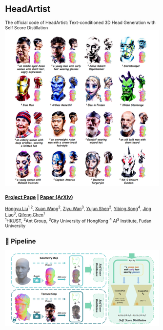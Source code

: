 # HeadArtist
The official code of HeadArtist: Text-conditioned 3D Head Generation with Self Score Distillation
<img src='doc/show.png'/>

### [Project Page](https://kumapowerliu.github.io/HeadArtist/) | [Paper (ArXiv)]()


[Hongyu Liu](http://raywzy.com/)<sup>1,2</sup>,
[Xuan Wang](https://xuanwangvc.github.io/)<sup>2</sup>,
[Ziyu Wan](http://raywzy.com/)<sup>3</sup>,
[Yujun Shen](https://shenyujun.github.io/)<sup>2</sup>,
[Yibing Song](https://ybsong00.github.io/)<sup>4</sup>,
[Jing Liao](https://www.cityu.edu.hk/stfprofile/jingliao.htm)<sup>3</sup>,
[Qifeng Chen](https://cqf.io/)<sup>1</sup><br>
<sup>1</sup>HKUST, <sup>2</sup>Ant Group, <sup>3</sup>City University of HongKong <sup>4</sup> AI<sup>3</sup> Institute, Fudan University

## :star2: Pipeline
<img src='doc/pipeline.PNG'/>